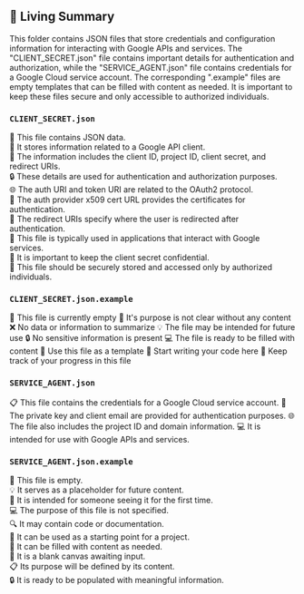 

<!-- Living README Summary -->
## 🌳 Living Summary

This folder contains JSON files that store credentials and configuration information for interacting with Google APIs and services. The "CLIENT_SECRET.json" file contains important details for authentication and authorization, while the "SERVICE_AGENT.json" file contains credentials for a Google Cloud service account. The corresponding ".example" files are empty templates that can be filled with content as needed. It is important to keep these files secure and only accessible to authorized individuals.


### `CLIENT_SECRET.json`

📄 This file contains JSON data.     
🔑 It stores information related to a Google API client.     
🔧 The information includes the client ID, project ID, client secret, and redirect URIs.     
🔒 These details are used for authentication and authorization purposes.     
🌐 The auth URI and token URI are related to the OAuth2 protocol.     
🔐 The auth provider x509 cert URL provides the certificates for authentication.     
🔗 The redirect URIs specify where the user is redirected after authentication.     
👥 This file is typically used in applications that interact with Google services.     
🔧 It is important to keep the client secret confidential.     
📝 This file should be securely stored and accessed only by authorized individuals.    


### `CLIENT_SECRET.json.example`

📄 This file is currently empty
🤔 It's purpose is not clear without any content
❌ No data or information to summarize
💡 The file may be intended for future use
🔒 No sensitive information is present
💻 The file is ready to be filled with content
📝 Use this file as a template
🚀 Start writing your code here
📌 Keep track of your progress in this file


### `SERVICE_AGENT.json`

📋 This file contains the credentials for a Google Cloud service account. 
🔑 The private key and client email are provided for authentication purposes. 
🌐 The file also includes the project ID and domain information. 
💻 It is intended for use with Google APIs and services.


### `SERVICE_AGENT.json.example`

📄 This file is empty.    
💡 It serves as a placeholder for future content.     
👀 It is intended for someone seeing it for the first time.    
💻 The purpose of this file is not specified.    
🔍 It may contain code or documentation.    
🚀 It can be used as a starting point for a project.    
📝 It can be filled with content as needed.    
📌 It is a blank canvas awaiting input.    
📋 Its purpose will be defined by its content.    
🔒 It is ready to be populated with meaningful information.    

<!-- Living README Summary -->